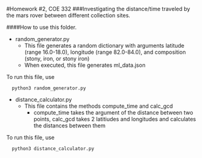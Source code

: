 #Homework #2, COE 332 
###Investigating the distance/time traveled by the mars rover between different collection sites.

####How to use this folder.

- random_generator.py
  - This file generates a random dictionary with arguments latitude (range 16.0-18.0), longitude (range 82.0-84.0), and composition (stony, iron, or stony iron)
  - When executed, this file generates ml_data.json

To run this file, use 
```
  python3 random_generator.py
```

- distance_calculator.py
  - This file contains the methods compute_time and calc_gcd
    - compute_time takes the argument of the distance between two points, calc_gcd takes 2 latitiudes and longitudes and calculates the distances between them 
    
To run this file, use 
```
  python3 distance_calculator.py
```